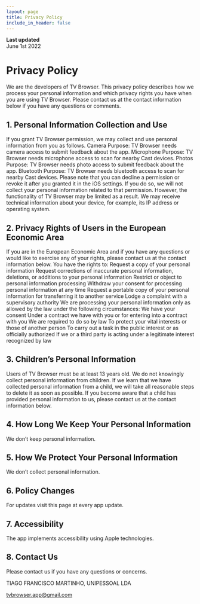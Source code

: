 ```yaml
---
layout: page
title: Privacy Policy
include_in_header: false
---
```


**Last updated**  
June 1st 2022

# Privacy Policy

We are the developers of TV Browser. This privacy policy describes how we process your personal information and which privacy rights you have when you are using TV Browser. Please contact us at the contact information below if you have any questions or comments.

## 1. Personal Information Collection and Use
If you grant TV Browser permission, we may collect and use personal information from you as follows.
Camera
Purpose: TV Browser needs camera access to submit feedback about the app.
Microphone
Purpose: TV Browser needs microphone access to scan for nearby Cast devices.
Photos
Purpose: TV Browser needs photo access to submit feedback about the app.
Bluetooth
Purpose: TV Browser needs bluetooth access to scan for nearby Cast devices.
Please note that you can decline a permission or revoke it after you granted it in the iOS settings. If you do so, we will not collect your personal information related to that permission. However, the functionality of TV Browser may be limited as a result.
We may receive technical information about your device, for example, its IP address or operating system.

## 2. Privacy Rights of Users in the European Economic Area
If you are in the European Economic Area and if you have any questions or would like to exercise any of your rights, please contact us at the contact information below. You have the rights to:
Request a copy of your personal information
Request corrections of inaccurate personal information, deletions, or additions to your personal information
Restrict or object to personal information processing
Withdraw your consent for processing personal information at any time
Request a portable copy of your personal information for transferring it to another service
Lodge a complaint with a supervisory authority
We are processing your personal information only as allowed by the law under the following circumstances:
We have your consent
Under a contract we have with you or for entering into a contract with you
We are required to do so by law
To protect your vital interests or those of another person
To carry out a task in the public interest or as officially authorized
If we or a third party is acting under a legitimate interest recognized by law

## 3. Children’s Personal Information
Users of TV Browser must be at least 13 years old. We do not knowingly collect personal information from children. If we learn that we have collected personal information from a child, we will take all reasonable steps to delete it as soon as possible. If you become aware that a child has provided personal information to us, please contact us at the contact information below.

## 4. How Long We Keep Your Personal Information
We don’t keep personal information.

## 5. How We Protect Your Personal Information
We don’t collect personal information.

## 6. Policy Changes
For updates visit this page at every app update.

## 7. Accessibility
The app implements accessibility using Apple technologies.

## 8. Contact Us

Please contact us if you have any questions or concerns.

TIAGO FRANCISCO MARTINHO, UNIPESSOAL LDA

tvbrowser.app@gmail.com

